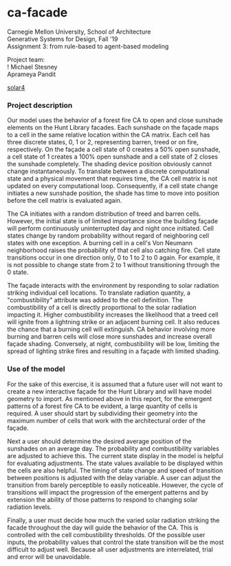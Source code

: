 # ca-facade

Carnegie Mellon University, School of Architecture <br>
Generative Systems for Design, Fall '19 <br>
Assignment 3: from rule-based to agent-based modeling

Project team: <br>!
Michael Stesney <br>
Aprameya Pandit <br>

[solar4](https://user-images.githubusercontent.com/27044210/121946397-1d52c080-cd12-11eb-985e-106e7f2aac82.jpg)

### Project description
Our model uses the behavior of a forest fire CA to open and close sunshade elements on the Hunt Library facades. Each sunshade on the façade maps to a cell in the same relative location within the CA matrix. Each cell has three discrete states, 0, 1 or 2, representing barren, treed or on fire, respectively. On the façade a cell state of 0 creates a 50% open sunshade, a cell state of 1 creates a 100% open sunshade and a cell state of 2 closes the sunshade completely. The shading device position obviously cannot change instantaneously. To translate between a discrete computational state and a physical movement that requires time, the CA cell matrix is not updated on every computational loop. Consequently, if a cell state change initiates a new sunshade position, the shade has time to move into position before the cell matrix is evaluated again.

The CA initiates with a random distribution of treed and barren cells. However, the initial state is of limited importance since the building façade will perform continuously uninterrupted day and night once initiated. Cell states change by random probability without regard of neighboring cell states with one exception. A burning cell in a cell's Von Neumann neighborhood raises the probability of that cell also catching fire. Cell state transitions occur in one direction only, 0 to 1 to 2 to 0 again. For example, it is not possible to change state from 2 to 1 without transitioning through the 0 state.

The façade interacts with the environment by responding to solar radiation striking individual cell locations. To translate radiation quantity, a "combustibility" attribute was added to the cell definition. The combustibility of a cell is directly proportional to the solar radiation impacting it. Higher combustibility increases the likelihood that a treed cell will ignite from a lightning strike or an adjacent burning cell. It also reduces the chance that a burning cell will extinguish. CA behavior involving more burning and barren cells will close more sunshades and increase overall façade shading. Conversely, at night, combustibility will be low, limiting the spread of lighting strike fires and resulting in a façade with limited shading.

### Use of the model
For the sake of this exercise, it is assumed that a future user will not want to create a new interactive façade for the Hunt Library and will have model geometry to import. As mentioned above in this report, for the emergent patterns of a forest fire CA to be evident, a large quantity of cells is required. A user should start by subdividing their geometry into the maximum number of cells that work with the architectural order of the façade.

Next a user should determine the desired average position of the sunshades on an average day. The probability and combustibility variables are adjusted to achieve this. The current state display in the model is helpful for evaluating adjustments. The state values available to be displayed within the cells are also helpful. The timing of state change and speed of transition between positions is adjusted with the delay variable. A user can adjust the transition from barely perceptible to easily noticeable. However, the cycle of transitions will impact the progression of the emergent patterns and by extension the ability of those patterns to respond to changing solar radiation levels.

Finally, a user must decide how much the varied solar radiation striking the facade throughout the day will guide the behavior of the CA. This is controlled with the cell combustibility thresholds. Of the possible user inputs, the probability values that control the state transition will be the most difficult to adjust well. Because all user adjustments are interrelated, trial and error will be unavoidable.
